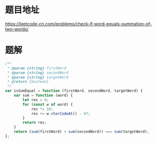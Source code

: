 # 题目地址
https://leetcode-cn.com/problems/check-if-word-equals-summation-of-two-words/

# 题解
```js
/**
 * @param {string} firstWord
 * @param {string} secondWord
 * @param {string} targetWord
 * @return {boolean}
 */
var isSumEqual = function (firstWord, secondWord, targetWord) {
    var sum = function (word) {
        let res = 0;
        for (const w of word) {
            res *= 10;
            res += w.charCodeAt() - 97;
        }
        return res;
    }
    return (sum(firstWord) + sum(secondWord)) === sum(targetWord);
};

```
